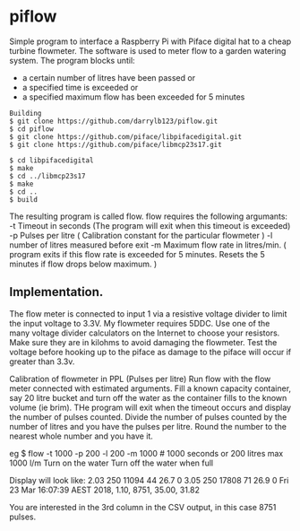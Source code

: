 # piflow

Simple program to interface a Raspberry Pi with Piface digital hat to a cheap turbine flowmeter. The software is used to meter flow to a garden watering system.
The program blocks until:
- a certain number of litres have been passed or
- a specified time is exceeded or
- a specified maximum flow has been exceeded for 5 minutes

```
Building
$ git clone https://github.com/darrylb123/piflow.git
$ cd piflow
$ git clone https://github.com/piface/libpifacedigital.git
$ git clone https://github.com/piface/libmcp23s17.git

$ cd libpifacedigital
$ make
$ cd ../libmcp23s17
$ make
$ cd ..
$ build
```

The resulting program is called flow.
flow requires the following argumants:
 -t Timeout in seconds (The program will exit when this timeout is exceeded)
 -p Pulses per litre ( Calibration constant for the particular flowmeter )
 -l number of litres measured before exit
 -m Maximum flow rate in litres/min. ( program exits if this flow rate is exceeded for 5 minutes. Resets the 5 minutes if flow drops below maximum. )

## Implementation.
The flow meter is connected to input 1 via a resistive voltage divider to limit the input voltage to 3.3V. My flowmeter requires 5DDC. Use one of the many voltage divider calculators on the Internet to choose your resistors. Make sure they are in kilohms to avoid damaging the flowmeter. Test the voltage before hooking up to the piface as damage to the piface will occur if greater than 3.3v.

Calibration of flowmeter in PPL (Pulses per litre)
Run flow with the flow meter connected with estimated arguments. Fill a known capacity container, say 20 litre bucket and turn off the water as the container fills to the known volume (ie brim).
THe program will exit when the timeout occurs and display the number of pulses counted. Divide the number of pulses counted by the number of litres and you have the pulses per litre. Round the number to the nearest whole number and you have it.

eg 
$ flow -t 1000 -p 200 -l 200 -m 1000 #  1000 seconds or 200 litres  max 1000 l/m
Turn on the water
Turn off the water when full


Display will look like:
2.03       250 11094 44 26.7 0
3.05       250 17808 71 26.9 0
Fri 23 Mar 16:07:39 AEST 2018, 1.10, 8751, 35.00, 31.82

You are interested in  the 3rd column in the CSV output, in this case 8751 pulses. 

